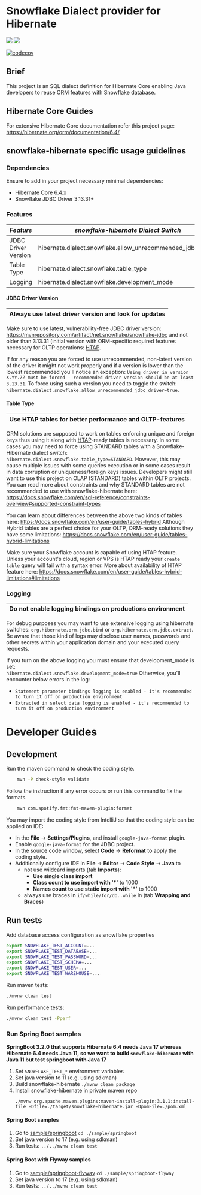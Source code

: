 # Snowflake Dialect provider for Hibernate

[<img src="https://github.com/snowflakedb/snowflake-hibernate/actions/workflows/build-test.yml/badge.svg?branch=main">](https://github.com/snowflakedb/snowflake-hibernate/actions/workflows/build-test.yml?query=branch%3Amain)
[<img src="http://img.shields.io/:license-Apache--2.0-brightgreen.svg">](http://www.apache.org/licenses/LICENSE-2.0.txt)

[![codecov](https://codecov.io/gh/snowflakedb/snowflake-hibernate/graph/badge.svg?token=J8TOYZ6SZK)](https://codecov.io/gh/snowflakedb/snowflake-hibernate)

## Brief

This project is an SQL dialect definition for Hibernate Core enabling Java developers to reuse ORM features with Snowflake database.

## Hibernate Core Guides

For extensive Hibernate Core documentation refer this project page:
https://hibernate.org/orm/documentation/6.4/

## snowflake-hibernate specific usage guidelines 

### Dependencies

Ensure to add in your project necessary minimal dependencies:
  * Hibernate Core 6.4.x
  * Snowflake JDBC Driver 3.13.31+

### Features

| *Feature*           | *snowflake-hibernate Dialect Switch*                        | *Values*        | *Default* |           
|---------------------|-------------------------------------------------------------|-----------------|-----------|
| JDBC Driver Version | hibernate.dialect.snowflake.allow_unrecommended_jdbc_driver | false/true      | false     | 
| Table Type          | hibernate.dialect.snowflake.table_type                      | HYBRID/STANDARD | HYBRID    |
| Logging             | hibernate.dialect.snowflake.development_mode                | false/true      | false     |

#### JDBC Driver Version 

| Always use latest driver version and look for updates |
|-------------------------------------------------------|

Make sure to use latest, vulnerability-free JDBC driver version:  
https://mvnrepository.com/artifact/net.snowflake/snowflake-jdbc
and not older than 3.13.31 (initial version with ORM-specific required features 
necessary for OLTP operations: [HTAP](https://www.snowflake.com/guides/htap-hybrid-transactional-and-analytical-processing/).

If for any reason you are forced to use unrecommended, non-latest version of the driver it might not work properly and if a version is 
lower than the lowest recommended you'll notice an exception:
`Using driver in version X.YY.ZZ must be forced - recommended driver version should be at least 3.13.31`. 
To force using such a version you need to toggle the switch: `hibernate.dialect.snowflake.allow_unrecommended_jdbc_driver=true`.

#### Table Type

| Use HTAP tables for better performance and OLTP-features |
|----------------------------------------------------------|

ORM solutions are supposed to work on tables enforcing unique and foreign keys thus using it along with 
[HTAP](https://www.snowflake.com/guides/htap-hybrid-transactional-and-analytical-processing/)-ready tables is necessary.
In some cases you may need to force using STANDARD tables with a Snowflake-Hibernate dialect switch:
`hibernate.dialect.snowflake.table_type=STANDARD`.
However, this may cause multiple issues with some queries execution or in some cases result in data corruption or uniqueness/foreign keys issues.
Developers might still want to use this project on OLAP (STANDARD) tables within OLTP projects. You can read more about
constraints and why STANDARD tables are not recommended to use with snowflake-hibernate here:
https://docs.snowflake.com/en/sql-reference/constraints-overview#supported-constraint-types

You can learn about differences between the above two kinds of tables here: https://docs.snowflake.com/en/user-guide/tables-hybrid
Although Hybrid tables are a perfect choice for your OLTP, ORM-ready solutions they have some limitations:
https://docs.snowflake.com/en/user-guide/tables-hybrid-limitations

Make sure your Snowflake account is capable of using HTAP feature. Unless your account's cloud, region or VPS is HTAP ready
your `create table` query will fail with a syntax error. More about availability of HTAP feature here:
https://docs.snowflake.com/en/user-guide/tables-hybrid-limitations#limitations

### Logging

| Do not enable logging bindings on productions environment |
|-----------------------------------------------------------| 

For debug purposes you may want to use extensive logging using hibernate switches: `org.hibernate.orm.jdbc.bind` or `org.hibernate.orm.jdbc.extract`. 
Be aware that those kind of logs may disclose user names, passwords and other secrets within your application domain and your executed query requests. 

If you turn on the above logging you must ensure that development_mode is set:  
`hibernate.dialect.snowflake.development_mode=true`
Otherwise, you'll encounter below errors in the log:
* `Statement parameter bindings logging is enabled - it's recommended to turn it off on production environment`
* `Extracted in select data logging is enabled - it's recommended to turn it off on production environment`

# Developer Guides

## Development

Run the maven command to check the coding style.

```bash
    mvn -P check-style validate
```

Follow the instruction if any error occurs or run this command to fix the formats.

```bash
    mvn com.spotify.fmt:fmt-maven-plugin:format
```

You may import the coding style from IntelliJ so that the coding style can be applied on IDE:

- In the **File** -> **Settings/Plugins**, and install `google-java-format` plugin.
- Enable `google-java-format` for the JDBC project.
- In the source code window, select **Code** -> **Reformat** to apply the coding style.
- Additionally configure IDE in **File** -> **Editor** -> **Code Style** -> **Java** to
   - not use wildcard imports (tab **Imports**):
      - **Use single class import**
      - **Class count to use import with '*'** to 1000
      - **Names count to use static import with '*'** to 1000
   - always use braces in ``if/while/for/do..while`` in (tab **Wrapping and Braces**)

## Run tests

Add database access configuration as snowflake properties

```bash
export SNOWFLAKE_TEST_ACCOUNT=...
export SNOWFLAKE_TEST_DATABASE=...
export SNOWFLAKE_TEST_PASSWORD=...
export SNOWFLAKE_TEST_SCHEMA=...
export SNOWFLAKE_TEST_USER=...
export SNOWFLAKE_TEST_WAREHOUSE=...
```

Run maven tests:

```bash
./mvnw clean test
```

Run performance tests:

```bash
./mvnw clean test -Pperf
```

### Run Spring Boot samples

**SpringBoot 3.2.0 that supports Hibernate 6.4 needs Java 17 whereas Hibernate 6.4 needs Java 11, so we want to build `snowflake-hibernate` with Java 11 but test springboot with Java 17**  

1. Set `SNOWFLAKE_TEST_*` environment variables
2. Set java version to 11 (e.g. using sdkman)
3. Build snowflake-hibernate `./mvnw clean package`
4. Install snowflake-hibernate in private maven repo
   ```
   ./mvnw org.apache.maven.plugins:maven-install-plugin:3.1.1:install-file -Dfile=./target/snowflake-hibernate.jar -DpomFile=./pom.xml
   ```
   
#### Spring Boot samples

1. Go to [sample/springboot](sample/springboot) `cd ./sample/springboot`
2. Set java version to 17 (e.g. using sdkman)
3. Run tests: `../../mvnw clean test`

#### Spring Boot with Flyway samples

1. Go to [sample/springboot-flyway](sample/springboot-flyway) `cd ./sample/springboot-flyway`
2. Set java version to 17 (e.g. using sdkman)
3. Run tests: `../../mvnw clean test`
